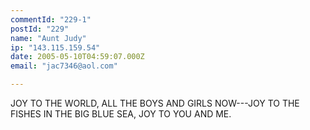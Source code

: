 ```yaml
---
commentId: "229-1"
postId: "229"
name: "Aunt Judy"
ip: "143.115.159.54"
date: 2005-05-10T04:59:07.000Z
email: "jac7346@aol.com"

---
```

<p>JOY TO THE WORLD, ALL THE BOYS AND GIRLS NOW---JOY TO THE FISHES IN THE BIG BLUE SEA, 
JOY TO YOU AND ME.</p>